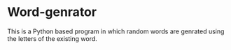 # Word-genrator
This is a Python based program in which random words are genrated  using the letters of the existing word.
